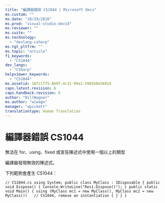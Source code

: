 ```yaml
---
title: "編譯器錯誤 CS1044 | Microsoft Docs"
ms.custom: ""
ms.date: "10/29/2016"
ms.prod: "visual-studio-dev14"
ms.reviewer: ""
ms.suite: ""
ms.technology: 
  - "devlang-csharp"
ms.tgt_pltfrm: ""
ms.topic: "article"
f1_keywords: 
  - "CS1044"
dev_langs: 
  - "CSharp"
helpviewer_keywords: 
  - "CS1044"
ms.assetid: 18fc1ff5-8b97-4c31-99a1-5985b8e58024
caps.latest.revision: 6
caps.handback.revision: 6
author: "BillWagner"
ms.author: "wiwagn"
manager: "wpickett"
translationtype: Human Translation
---
```

# 編譯器錯誤 CS1044
無法在 for、using、fixed 或宣告陳述式中使用一個以上的類型  
  
 編譯器發現無效的陳述式。  
  
 下列範例會產生 CS1044：  
  
```  
// CS1044.cs using System; public class MyClass : IDisposable { public void Dispose() { Console.WriteLine("Res1.Dispose()"); } public static void Main() { using (MyClass mc1 = new MyClass(), MyClass mc2 = new MyClass())   // CS1044, remove an instantiation { } } }  
```